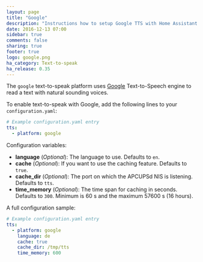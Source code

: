 ```yaml
---
layout: page
title: "Google"
description: "Instructions how to setup Google TTS with Home Assistant."
date: 2016-12-13 07:00
sidebar: true
comments: false
sharing: true
footer: true
logo: google.png
ha_category: Text-to-speak
ha_release: 0.35
---
```


The `google` text-to-speak platform uses [Google](https://www.google.com) Text-to-Speech engine to read a text with natural sounding voices.

To enable text-to-speak with Google, add the following lines to your `configuration.yaml`:

```yaml
# Example configuration.yaml entry
tts:
  - platform: google
```

Configuration variables:

- **language** (*Optional*): The language to use. Defaults to `en`.
- **cache** (*Optional*): If you want to use the caching feature. Defaults to `true`.
- **cache_dir** (*Optional*): The port on which the APCUPSd NIS is listening. Defaults to `tts`.
- **time_memory** (*Optional*): The time span for caching in seconds. Defaults to `300`. Minimum is 60 s and the maximum 57600 s (16 hours).


A full configuration sample:

```yaml
# Example configuration.yaml entry
tts:
  - platform: google
    language: de
    cache: true
    cache_dir: /tmp/tts
    time_memory: 600
```
